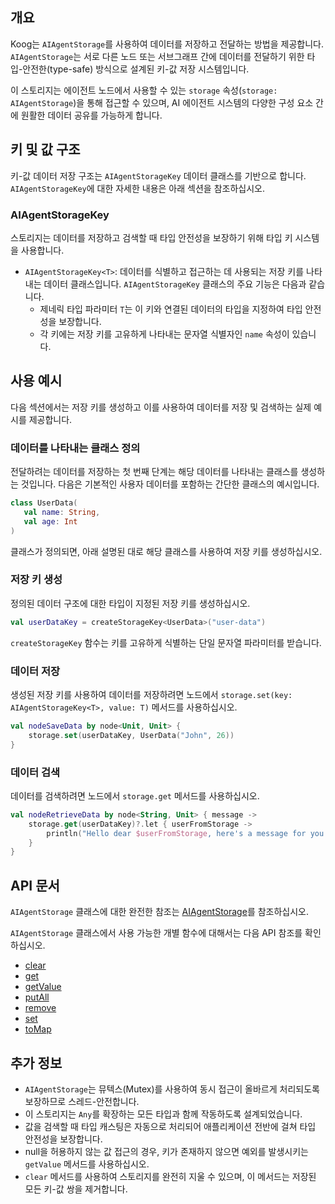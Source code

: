 ## 개요

Koog는 `AIAgentStorage`를 사용하여 데이터를 저장하고 전달하는 방법을 제공합니다. `AIAgentStorage`는 서로 다른 노드 또는 서브그래프 간에 데이터를 전달하기 위한 타입-안전한(type-safe) 방식으로 설계된 키-값 저장 시스템입니다.

이 스토리지는 에이전트 노드에서 사용할 수 있는 `storage` 속성(`storage: AIAgentStorage`)을 통해 접근할 수 있으며, AI 에이전트 시스템의 다양한 구성 요소 간에 원활한 데이터 공유를 가능하게 합니다.

## 키 및 값 구조

키-값 데이터 저장 구조는 `AIAgentStorageKey` 데이터 클래스를 기반으로 합니다. `AIAgentStorageKey`에 대한 자세한 내용은 아래 섹션을 참조하십시오.

### AIAgentStorageKey

스토리지는 데이터를 저장하고 검색할 때 타입 안전성을 보장하기 위해 타입 키 시스템을 사용합니다.

- `AIAgentStorageKey<T>`: 데이터를 식별하고 접근하는 데 사용되는 저장 키를 나타내는 데이터 클래스입니다. `AIAgentStorageKey` 클래스의 주요 기능은 다음과 같습니다.
    - 제네릭 타입 파라미터 `T`는 이 키와 연결된 데이터의 타입을 지정하여 타입 안전성을 보장합니다.
    - 각 키에는 저장 키를 고유하게 나타내는 문자열 식별자인 `name` 속성이 있습니다.

## 사용 예시

다음 섹션에서는 저장 키를 생성하고 이를 사용하여 데이터를 저장 및 검색하는 실제 예시를 제공합니다.

### 데이터를 나타내는 클래스 정의

전달하려는 데이터를 저장하는 첫 번째 단계는 해당 데이터를 나타내는 클래스를 생성하는 것입니다. 다음은 기본적인 사용자 데이터를 포함하는 간단한 클래스의 예시입니다.

```kotlin
class UserData(
   val name: String,
   val age: Int
)
```
<!--- KNIT example-data-transfer-between-nodes-01.kt -->

클래스가 정의되면, 아래 설명된 대로 해당 클래스를 사용하여 저장 키를 생성하십시오.

### 저장 키 생성

정의된 데이터 구조에 대한 타입이 지정된 저장 키를 생성하십시오.

<!--- INCLUDE
import ai.koog.agents.core.agent.entity.createStorageKey

class UserData(
    val name: String,
    val age: Int
)

fun main() {
-->
<!--- SUFFIX
}
-->
```kotlin
val userDataKey = createStorageKey<UserData>("user-data")
```
<!--- KNIT example-data-transfer-between-nodes-02.kt -->

`createStorageKey` 함수는 키를 고유하게 식별하는 단일 문자열 파라미터를 받습니다.

### 데이터 저장

생성된 저장 키를 사용하여 데이터를 저장하려면 노드에서 `storage.set(key: AIAgentStorageKey<T>, value: T)` 메서드를 사용하십시오.

<!--- INCLUDE
import ai.koog.agents.core.dsl.builder.strategy
import ai.koog.agents.core.agent.entity.createStorageKey

class UserData(
   val name: String,
   val age: Int
)

fun main() {
    val userDataKey = createStorageKey<UserData>("user-data")

    val str = strategy<Unit, Unit>("my-strategy") {
-->
<!--- SUFFIX
    }
}
-->
```kotlin
val nodeSaveData by node<Unit, Unit> {
    storage.set(userDataKey, UserData("John", 26))
}
```
<!--- KNIT example-data-transfer-between-nodes-03.kt -->

### 데이터 검색

데이터를 검색하려면 노드에서 `storage.get` 메서드를 사용하십시오.

<!--- INCLUDE
import ai.koog.agents.core.agent.entity.createStorageKey
import ai.koog.agents.core.dsl.builder.strategy

class UserData(
    val name: String,
    val age: Int
)

fun main() {
    val userDataKey = createStorageKey<UserData>("user-data")

    val str = strategy<String, Unit>("my-strategy") {
-->
<!--- SUFFIX
    }
}
-->
```kotlin
val nodeRetrieveData by node<String, Unit> { message ->
    storage.get(userDataKey)?.let { userFromStorage ->
        println("Hello dear $userFromStorage, here's a message for you: $message")
    }
}
```
<!--- KNIT example-data-transfer-between-nodes-04.kt -->

## API 문서

`AIAgentStorage` 클래스에 대한 완전한 참조는 [AIAgentStorage](https://api.koog.ai/agents/agents-core/ai.koog.agents.core.agent.entity/-a-i-agent-storage/index.html)를 참조하십시오.

`AIAgentStorage` 클래스에서 사용 가능한 개별 함수에 대해서는 다음 API 참조를 확인하십시오.

- [clear](https://api.koog.ai/agents/agents-core/ai.koog.agents.core.agent.entity/-a-i-agent-storage/clear.html)
- [get](https://api.koog.ai/agents/agents-core/ai.koog.agents.core.agent.entity/-a-i-agent-storage/get.html)
- [getValue](https://api.koog.ai/agents/agents-core/ai.koog.agents.core.agent.entity/-a-i-agent-storage/get-value.html)
- [putAll](https://api.koog.ai/agents/agents-core/ai.koog.agents.core.agent.entity/-a-i-agent-storage/put-all.html)
- [remove](https://api.koog.ai/agents/agents-core/ai.koog.agents.core.agent.entity/-a-i-agent-storage/remove.html)
- [set](https://api.koog.ai/agents/agents-core/ai.koog.agents.core.agent.entity/-a-i-agent-storage/set.html)
- [toMap](https://api.koog.ai/agents/agents-core/ai.koog.agents.core.agent.entity/-a-i-agent-storage/to-map.html)

## 추가 정보

- `AIAgentStorage`는 뮤텍스(Mutex)를 사용하여 동시 접근이 올바르게 처리되도록 보장하므로 스레드-안전합니다.
- 이 스토리지는 `Any`를 확장하는 모든 타입과 함께 작동하도록 설계되었습니다.
- 값을 검색할 때 타입 캐스팅은 자동으로 처리되어 애플리케이션 전반에 걸쳐 타입 안전성을 보장합니다.
- null을 허용하지 않는 값 접근의 경우, 키가 존재하지 않으면 예외를 발생시키는 `getValue` 메서드를 사용하십시오.
- `clear` 메서드를 사용하여 스토리지를 완전히 지울 수 있으며, 이 메서드는 저장된 모든 키-값 쌍을 제거합니다.
